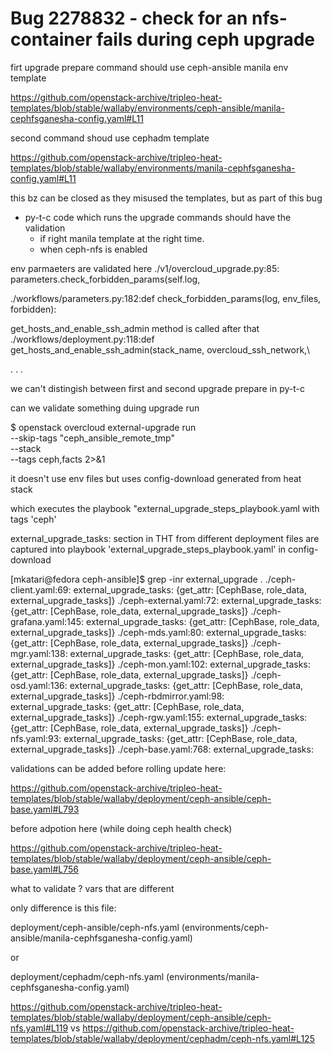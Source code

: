 # Bug 2278832 - check for an nfs-container fails during ceph upgrade


firt upgrade prepare command should use  ceph-ansible manila env template


https://github.com/openstack-archive/tripleo-heat-templates/blob/stable/wallaby/environments/ceph-ansible/manila-cephfsganesha-config.yaml#L11


second command shoud use cephadm template

 https://github.com/openstack-archive/tripleo-heat-templates/blob/stable/wallaby/environments/manila-cephfsganesha-config.yaml#L11


this bz can be closed as they misused the templates, but as part of this bug

* py-t-c code which runs the upgrade commands should have the validation 
   -  if right manila template at the right time.
   -  when ceph-nfs is enabled





env parmaeters are validated here
./v1/overcloud_upgrade.py:85:        parameters.check_forbidden_params(self.log,

./workflows/parameters.py:182:def check_forbidden_params(log, env_files, forbidden):


get_hosts_and_enable_ssh_admin method is called after that
./workflows/deployment.py:118:def get_hosts_and_enable_ssh_admin(stack_name, overcloud_ssh_network,\


.
.
.

we can't distingish between first and second upgrade prepare in py-t-c

can we validate something duing upgrade run 



$ openstack overcloud external-upgrade run \
--skip-tags "ceph_ansible_remote_tmp" \
--stack <stack> \
--tags ceph,facts 2>&1


it doesn't use env files but uses config-download generated from heat stack

which executes the playbook  "external_upgrade_steps_playbook.yaml with tags 'ceph'

 external_upgrade_tasks: section in THT  from different deployment files are captured into playbook 'external_upgrade_steps_playbook.yaml' in config-download



[mkatari@fedora ceph-ansible]$ grep -inr external_upgrade .
./ceph-client.yaml:69:      external_upgrade_tasks: {get_attr: [CephBase, role_data, external_upgrade_tasks]}
./ceph-external.yaml:72:      external_upgrade_tasks: {get_attr: [CephBase, role_data, external_upgrade_tasks]}
./ceph-grafana.yaml:145:      external_upgrade_tasks: {get_attr: [CephBase, role_data, external_upgrade_tasks]}
./ceph-mds.yaml:80:      external_upgrade_tasks: {get_attr: [CephBase, role_data, external_upgrade_tasks]}
./ceph-mgr.yaml:138:      external_upgrade_tasks: {get_attr: [CephBase, role_data, external_upgrade_tasks]}
./ceph-mon.yaml:102:      external_upgrade_tasks: {get_attr: [CephBase, role_data, external_upgrade_tasks]}
./ceph-osd.yaml:136:      external_upgrade_tasks: {get_attr: [CephBase, role_data, external_upgrade_tasks]}
./ceph-rbdmirror.yaml:98:      external_upgrade_tasks: {get_attr: [CephBase, role_data, external_upgrade_tasks]}
./ceph-rgw.yaml:155:      external_upgrade_tasks: {get_attr: [CephBase, role_data, external_upgrade_tasks]}
./ceph-nfs.yaml:93:      external_upgrade_tasks: {get_attr: [CephBase, role_data, external_upgrade_tasks]}
./ceph-base.yaml:768:      external_upgrade_tasks:



validations can be added before rolling update here:

https://github.com/openstack-archive/tripleo-heat-templates/blob/stable/wallaby/deployment/ceph-ansible/ceph-base.yaml#L793


before adpotion here (while doing ceph health check)

https://github.com/openstack-archive/tripleo-heat-templates/blob/stable/wallaby/deployment/ceph-ansible/ceph-base.yaml#L756



what to validate ? vars that are different

only difference is this file:

deployment/ceph-ansible/ceph-nfs.yaml   (environments/ceph-ansible/manila-cephfsganesha-config.yaml)

or

deployment/cephadm/ceph-nfs.yaml   (environments/manila-cephfsganesha-config.yaml)



https://github.com/openstack-archive/tripleo-heat-templates/blob/stable/wallaby/deployment/ceph-ansible/ceph-nfs.yaml#L119 vs
https://github.com/openstack-archive/tripleo-heat-templates/blob/stable/wallaby/deployment/cephadm/ceph-nfs.yaml#L125


